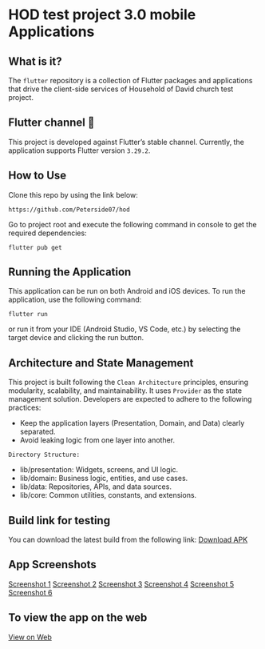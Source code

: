 # HOD test project 3.0 mobile Applications

## What is it? 

The `flutter` repository is a collection of Flutter packages and applications that drive the
client-side services of Household of David church test project. 

## Flutter channel 🔀
This project is developed against Flutter’s stable channel. Currently, the application supports Flutter version `3.29.2`. 

## How to Use 

Clone this repo by using the link below:

```
https://github.com/Peterside07/hod
```


Go to project root and execute the following command in console to get the required dependencies: 

```
flutter pub get 

```

## Running the Application 

This application can be run on both Android and iOS devices. To run the application, use the following command:

```
flutter run
```
or run it from your IDE (Android Studio, VS Code, etc.) by selecting the target device and clicking the run button.



## Architecture and State Management

This project is built following the `Clean Architecture` principles, ensuring modularity, scalability, and maintainability. It uses `Provider` as the state management solution. Developers are expected to adhere to the following practices:

- Keep the application layers (Presentation, Domain, and Data) clearly separated.
- Avoid leaking logic from one layer into another.

`Directory Structure:`

- lib/presentation: Widgets, screens, and UI logic.
- lib/domain: Business logic, entities, and use cases.
- lib/data: Repositories, APIs, and data sources.
- lib/core: Common utilities, constants, and extensions.

## Build link for testing
You can download the latest build from the following link:
[Download APK](https://drive.google.com/file/d/1j4ZEDehnuPclTYWMEd9DvVo9NXl3c2hG/view?usp=sharing)  

## App Screenshots
[Screenshot 1](assets/screenshots/screenshot1.png)
[Screenshot 2](assets/screenshots/screenshot2.png)
[Screenshot 3](assets/screenshots/screenshot3.png)
[Screenshot 4](assets/screenshots/screenshot4.png)
[Screenshot 5](assets/screenshots/screenshot5.png)
[Screenshot 6](assets/screenshots/screenshot6.png)


## To view the app on the web
[View on Web](https://appetize.io/app/b_syzqgx3uiuuif7vdsajp2s7xji)
    


    